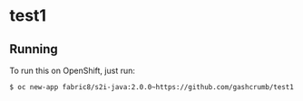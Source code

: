 # test1



## Running

To run this on OpenShift, just run:

```bash
$ oc new-app fabric8/s2i-java:2.0.0~https://github.com/gashcrumb/test1.git
```
